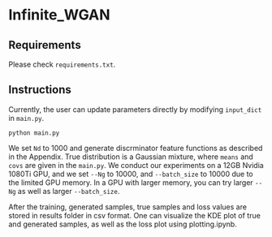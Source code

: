 # Infinite_WGAN

## Requirements
Please check `requirements.txt`.

## Instructions
Currently, the user can update parameters directly by modifying `input_dict` in `main.py`.

```
python main.py
```

We set `Nd` to 1000 and generate discrminator feature functions as described in the Appendix.
True distribution is a Gaussian mixture, where `means` and `covs` are given in the `main.py`.
We conduct our experiments on a 12GB Nvidia 1080Ti GPU,
and we set `--Ng` to 10000, and `--batch_size` to 10000 due to the limited GPU memory.
In a GPU with larger memory, you can try larger `--Ng` as well as larger `--batch_size`.

After the training, generated samples, true samples and loss values are stored in results folder in csv format.
One can visualize the KDE plot of true and generated samples, as well as the loss plot using plotting.ipynb.

